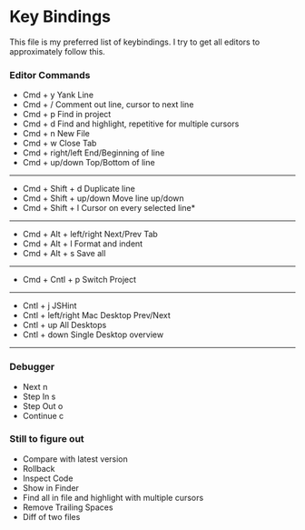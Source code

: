 # Key Bindings

This file is my preferred list of keybindings.  I try to get all editors to approximately follow this.

### Editor Commands
* Cmd + y									Yank Line
* Cmd + /									Comment out line, cursor to next line
* Cmd + p 								Find in project
* Cmd + d 								Find and highlight, repetitive for multiple cursors
* Cmd + n 								New File
* Cmd + w 								Close Tab
* Cmd + right/left 				End/Beginning of line
* Cmd + up/down 					Top/Bottom of line
---------------------------------------------------------------------------------------------------
* Cmd + Shift + d 				Duplicate line
* Cmd + Shift + up/down		Move line up/down
* Cmd + Shift + l 				Cursor on every selected line*
---------------------------------------------------------------------------------------------------
* Cmd + Alt + left/right 	Next/Prev Tab
* Cmd + Alt + l 					Format and indent
* Cmd + Alt + s 					Save all
---------------------------------------------------------------------------------------------------
* Cmd + Cntl + p 					Switch Project
---------------------------------------------------------------------------------------------------
* Cntl + j  							JSHint
* Cntl + left/right				Mac Desktop Prev/Next
* Cntl + up								All Desktops
* Cntl + down							Single Desktop overview
---------------------------------------------------------------------------------------------------
### Debugger
* Next 			n
* Step In   s
* Step Out 	o
* Continue 	c

### Still to figure out
* Compare with latest version
* Rollback
* Inspect Code
* Show in Finder
* Find all in file and highlight with multiple cursors
* Remove Trailing Spaces
* Diff of two files
